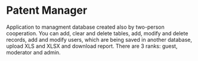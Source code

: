 <h1>Patent Manager</h1>
Application to managment database created also by two-person cooperation. You can add, clear and delete tables, add, modify and delete records, add and modify users, which are being saved in another database, upload XLS and XLSX and download report. There are 3 ranks: guest, moderator and admin.

